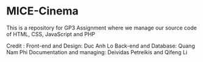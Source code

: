 # MICE-Cinema
This is a repository for GP3 Assignment where we manage our source code of HTML, CSS, JavaScript and PHP

Credit :
    Front-end and Design: Duc Anh Lo
    Back-end and Database: Quang Nam Phi
    Documentation and managing: Deividas Petreikis and Qifeng Li
    
